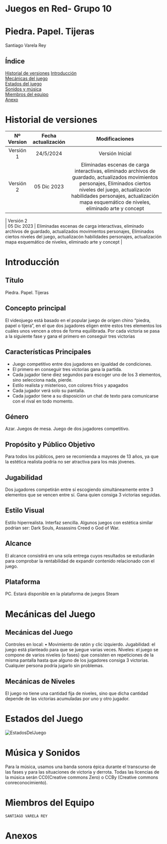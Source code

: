  

# Juegos en Red- Grupo 10   
 

 

# Piedra. Papel. Tijeras 

 
Santiago Varela Rey    
   

## Índice    
[Historial de versiones](#item0)
[Introducción](#item1)   
[Mecánicas del juego](#item2)    
[Estados del juego](#item3)   
[Sonidos y música](#item4)   
[Miembros del equipo](#item5)   
[Anexo](#item6)   






<a name=item0></a>  
# Historial de versiones
| Nº Version    | Fecha actualización | Modificaciones                                                                                                                                                                                                                      |
| :-------------: | :-------------------: | :-----------------------------------------------------------------------------------------------------------------------------------------------------------------------------------------------------------------------------------: |
| Versión 1     | 24/5/2024       | Versión Inicial                                                                                                                                                                                                                     |
| Versión 2<br> | 05 Dic 2023         | Eliminadas escenas de carga interactivas, eliminado archivos de guardado, actualizados movimientos personajes, Eliminados ciertos niveles del juego, actualizacón habilidades personajes, actualización mapa esquemático de niveles, eliminado arte y concept |

| Versión 2<br> | 05 Dic 2023         | Eliminadas escenas de carga interactivas, eliminado archivos de guardado, actualizados movimientos personajes, Eliminados ciertos niveles del juego, actualizacón habilidades personajes, actualización mapa esquemático de niveles, eliminado arte y concept |



<a name=item1></a>  
# Introducción 

## Título 
Piedra. Papel. Tijeras

## Concepto principal    
El videojuego está basado en el popular juego de origen chino “piedra, papel o tijera”, en el que dos jugadores eligen entre estos tres elementos los cuáles unos vencen a otros de forma equilibrada. Por cada victoria se pasa a la siguiente fase y gana el primero en conseguir tres victorias

## Características Principales 
- Juego competitivo entre dos jugadores en igualdad de condiciones.
- El primero en conseguir tres victorias gana la partida.
- Cada jugador tiene diez segundos para escoger uno de los 3 elementos, sino selecciona nada, pierde.
- Estilo realista y misterioso, con colores fríos y apagados
- Cada jugador verá solo su pantalla.
- Cada jugador tiene a su disposición un chat de texto para comunicarse con el rival en todo momento. 

## Género    
Azar. Juegos de mesa. Juego de dos jugadores competitivo. 

## Propósito y Público Objetivo 
Para todos los públicos, pero se recomienda a mayores de 13 años, ya que la estética realista podría no ser atractiva para los más jóvenes.

## Jugabilidad 
Dos jugadores competirán entre sí escogiendo simultáneamente entre 3 elementos que se vencen entre sí. Gana quien consiga 3 victorias seguidas.

## Estilo Visual 
Estilo hiperrealista. Interfaz sencilla.
Algunos juegos con estética similar podrían ser: Dark Souls, Assassins Creed o God of War.

## Alcance 
El alcance consistirá en una sola entrega cuyos resultados se estudiarán para comprobar la rentabilidad de expandir contenido relacionado con el juego.

## Plataforma 
PC. Estará disponible en la plataforma de juegos Steam




<a name=item2></a> 

# Mecánicas del Juego 

## Mecánicas del Juego 
Controles en local:
• Movimiento de ratón y clic izquierdo.
Jugabilidad: el juego está planteado para que se juegue varias veces.
Niveles: el juego se compone de varios niveles (o fases) que consisten en repeticiones de la misma pantalla hasta que alguno de los jugadores consiga 3 victorias.
Cualquier persona podría jugarlo sin problemas.

## Mecánicas de Niveles 

El juego no tiene una cantidad fija de niveles, sino que dicha cantidad depende de las victorias acumuladas por uno y otro jugador.


<a name=item4></a>  
# Estados del Juego 

 
![EstadosDelJuego](/Documentación/ImagesDocumentation/EstadosDelJuego.png "Langostas4Ever")   


 
<a name=item5></a>   
# Música y Sonidos 

Para la música, usamos una banda sonora épica durante el transcurso de las fases y para las situaciones de victoria y derrota.
Todas las licencias de la música serán CC0(Creative commons Zero) o CCBy (Creative commons conreconocimiento).
 
<a name=item6></a>  
# Miembros del Equipo 
~~~
SANTIAGO VARELA REY 
~~~

<a name=item7></a>  
# Anexos   

